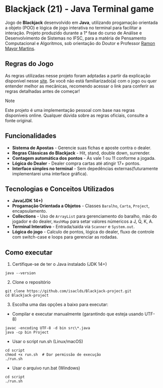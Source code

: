 # Blackjack (21) - Java Terminal game

Jogo de **Blackjack** desenvolvido em **Java**, utilizando progamação orientada a objeto (POO) e lógica de jogo interativa no terminal para facilitar a interação. Projeto produzido durante a 1° fase do curso de Análise e Desenvolvimento de Sistemas no IFSC, para a matéria de Pensamento Computacional e Algoritmos, sob orientação do Doutor e Professor [Ramon Mayor Martins](https://github.com/rmayormartins).

## Regras do Jogo

As regras utilizadas nesse projeto foram adptadas a partir da explicação disponível nesse [site](https://pt.wikipedia.org/wiki/Blackjack). Se você não está familiarizado(a) com o jogo ou quer entender melhor as mecânicas, recomendo acessar o link para conferir as regras detalhadas antes de começar!
> [!NOTE]
> Este projeto é uma implementação pessoal com base nas regras disponíveis online. Qualquer dúvida sobre as regras oficiais, consulte a fonte original.

## Funcionalidades

- **Sistema de Apostas** - Gerencie suas fichas e aposte contra o dealer.
- **Regras Clássicas do Blackjack** - Hit, stand, double down, surrender.
- **Contagem automática dos pontos** - Ás vale 1 ou 11 conforme a jogada.
- **Lógica do Dealer** - Dealer compra cartas até atingir 17+ pontos.
- **Interface simples no terminal** - Sem depedências externas(futuramente implementarei uma interface gráfica).

## Tecnologias e Conceitos Utilizados

- **Java(JDK 14+)**
- **Progamação Orientada a Objetos** - Classes `Baralho`, `Carta`, `Project`, encapsulamento.
- **Collections** - Uso de `ArrayList` para gerenciamento do baralho, mão do jogador e do dealer, `HashMap` para setar valores númericos a J, Q, K, A.
- **Terminal Interativo** - Entrada/saída via `Scanner` e `System.out`.
- **Lógica do jogo** - Calculo de pontos, lógica do dealer, fluxo de controle com switch-case e loops para gerenciar as rodadas.

## Como executar

1. Certifique-se de ter o Java instalado (JDK 14+)

```
java --version
```

2. Clone o repositório

```
git clone https://github.com/isaclds/Blackjack-project.git
cd Blackjack-project
```

3. Escolha uma das opções a baixo para executar:

- Compilar e executar manualmente (garantindo que esteja usando UTF-8)

```
javac -encoding UTF-8 -d bin src\*.java
java -cp bin Project
```

- Usar o script run.sh (Linux/macOS)

```
cd script
chmod +x run.sh  # Dar permissão de execução
./run.sh
```

- Usar o arquivo run.bat (Windows)

```
cd script
./run.sh
```
